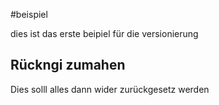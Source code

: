 #beispiel

dies ist das erste beipiel für die versionierung

## Rückngi zumahen
Dies solll alles dann wider zurückgesetz werden
